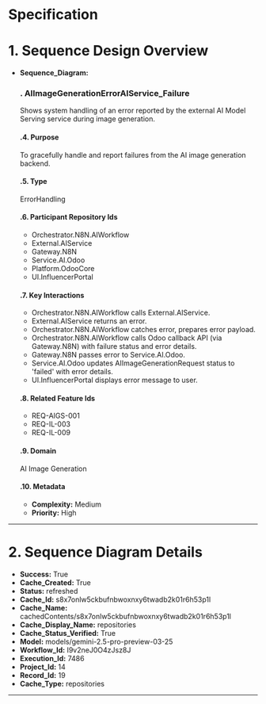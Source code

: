 # Specification

# 1. Sequence Design Overview

- **Sequence_Diagram:**
  ### . AIImageGenerationErrorAIService_Failure
  Shows system handling of an error reported by the external AI Model Serving service during image generation.

  #### .4. Purpose
  To gracefully handle and report failures from the AI image generation backend.

  #### .5. Type
  ErrorHandling

  #### .6. Participant Repository Ids
  
  - Orchestrator.N8N.AIWorkflow
  - External.AIService
  - Gateway.N8N
  - Service.AI.Odoo
  - Platform.OdooCore
  - UI.InfluencerPortal
  
  #### .7. Key Interactions
  
  - Orchestrator.N8N.AIWorkflow calls External.AIService.
  - External.AIService returns an error.
  - Orchestrator.N8N.AIWorkflow catches error, prepares error payload.
  - Orchestrator.N8N.AIWorkflow calls Odoo callback API (via Gateway.N8N) with failure status and error details.
  - Gateway.N8N passes error to Service.AI.Odoo.
  - Service.AI.Odoo updates AIImageGenerationRequest status to 'failed' with error details.
  - UI.InfluencerPortal displays error message to user.
  
  #### .8. Related Feature Ids
  
  - REQ-AIGS-001
  - REQ-IL-003
  - REQ-IL-009
  
  #### .9. Domain
  AI Image Generation

  #### .10. Metadata
  
  - **Complexity:** Medium
  - **Priority:** High
  


---

# 2. Sequence Diagram Details

- **Success:** True
- **Cache_Created:** True
- **Status:** refreshed
- **Cache_Id:** s8x7onlw5ckbufnbwoxnxy6twadb2k01r6h53p1l
- **Cache_Name:** cachedContents/s8x7onlw5ckbufnbwoxnxy6twadb2k01r6h53p1l
- **Cache_Display_Name:** repositories
- **Cache_Status_Verified:** True
- **Model:** models/gemini-2.5-pro-preview-03-25
- **Workflow_Id:** I9v2neJ0O4zJsz8J
- **Execution_Id:** 7486
- **Project_Id:** 14
- **Record_Id:** 19
- **Cache_Type:** repositories


---

